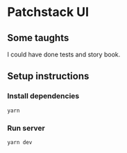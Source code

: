 # Patchstack UI

## Some taughts
I could have done tests and story book.

## Setup instructions

### Install dependencies
```
yarn
```

### Run server
```
yarn dev
```